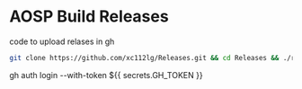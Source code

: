 # AOSP Build Releases
code to upload relases in gh
```bash
git clone https://github.com/xc112lg/Releases.git && cd Releases && ./release.sh
```
gh auth login --with-token ${{ secrets.GH_TOKEN }}